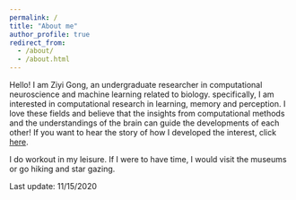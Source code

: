 ```yaml
---
permalink: /
title: "About me"
author_profile: true
redirect_from:
  - /about/
  - /about.html
---
```


Hello! I am Ziyi Gong, an undergraduate researcher in computational neuroscience and machine learning related to biology. specifically, I am interested in computational research in learning, memory and perception. I love these fields and believe that the insights from computational methods and the understandings of the brain can guide the developments of each other! If you want to hear the story of how I developed the interest, click [here](https://gongziyida.github.io/story/).

I do workout in my leisure. If I were to have time, I would visit the museums or go hiking and star gazing.  

Last update: 11/15/2020
